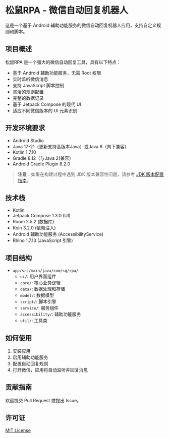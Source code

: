 # 松鼠RPA - 微信自动回复机器人

这是一个基于 Android 辅助功能服务的微信自动回复机器人应用，支持自定义规则和脚本。

## 项目概述

松鼠RPA 是一个强大的微信自动回复工具，具有以下特点：

- 基于 Android 辅助功能服务，无需 Root 权限
- 实时监听微信消息
- 支持 JavaScript 脚本控制
- 灵活的规则配置
- 完整的数据记录
- 基于 Jetpack Compose 的现代 UI
- 适应不同微信版本的 UI 元素识别

## 开发环境要求

- Android Studio
- Java 17-21（更新支持高版本Java）或Java 8（向下兼容）
- Kotlin 1.7.10
- Gradle 8.12（与Java 21兼容）
- Android Gradle Plugin 8.2.0

> **注意**：如果在构建过程中遇到 JDK 版本兼容性问题，请参考 [JDK 版本配置指南](JDK_SETUP_GUIDE.md)。

## 技术栈

- Kotlin
- Jetpack Compose 1.3.0 (UI)
- Room 2.5.2 (数据库)
- Koin 3.2.0 (依赖注入)
- Android 辅助功能服务 (AccessibilityService)
- Rhino 1.7.13 (JavaScript 引擎)

## 项目结构

- `app/src/main/java/com/sq/rpa/`
  - `ui/`: 用户界面组件
  - `core/`: 核心业务逻辑
  - `data/`: 数据处理和存储
  - `model/`: 数据模型
  - `script/`: 脚本引擎
  - `service/`: 服务组件
  - `accessibility/`: 辅助功能服务
  - `util/`: 工具类

## 如何使用

1. 安装应用
2. 启用辅助功能服务
3. 配置自动回复规则
4. 打开微信，应用将自动监听并回复消息

## 贡献指南

欢迎提交 Pull Request 或提出 Issue。

## 许可证

[MIT License](LICENSE) 